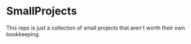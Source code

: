 # SmallProjects
This repo is just a collection of small projects that aren't worth their own bookkeeping.